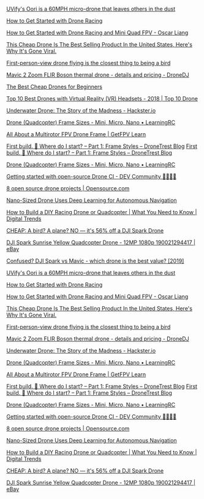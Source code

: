
[UVify&#39;s Oori is a 60MPH micro-drone that leaves others in the dust](https://www-engadget-com.cdn.ampproject.org/v/s/www.engadget.com/amp/2018/01/08/uvify-oori-60mph-micro-drone/?amp_js_v=a2&amp_gsa=1#referrer=https%3A%2F%2Fwww.google.com&amp_tf=From%20%251%24s&ampshare=https%3A%2F%2Fwww.engadget.com%2F2018%2F01%2F08%2Fuvify-oori-60mph-micro-drone%2F)

[How to Get Started with Drone Racing](https://amp.tomsguide.com/us/how-to-start-drone-racing,review-3646.html)

[How to Get Started with Drone Racing and Mini Quad FPV - Oscar Liang](https://oscarliang.com/mini-quad-racing-guide/)

[This Cheap Drone Is The Best Selling Product In the United States, Here&#39;s Why It&#39;s Gone Viral.](https://simplediscountfinder.com/drone-discount/?c=Germany&sxid=blze7nv4hcza&i=drone-marbel&OutbrainClickId=v1-0abbdf505a4fb16cd00473dd65b756fe-009fef646178069f635778106eadd37a64-gazgindegy4dollbgiygkljumm2dkllcgu2deljwgjrtmnjsgntgcylfmm&pid=The+Verge+%28Vox+Media%29%7C%7C007e44ce3be72024fea1906c27ed7d6324&scid=www.theverge.com%7C%7C005c87eaf63966a2e74846256516cf5b99&cw=00f7c984aabefae1756c77a506dadd43cd%7C%7C005c87eaf63966a2e74846256516cf5b99&cid=00f7c984aabefae1756c77a506dadd43cd&aid=00f7c984aabefae1756c77a506dadd43cd%7C%7C00c7908a6eb4115404e67ef3b690b37b92&t=This+Cheap+Drone+Might+Be+The+Best+Selling+Gift+In+2018&l=news&a=This+Cheap+Drone+Might+Be+The+Best+Selling+Gift+In+2018%7Cdrone-marbel)

[First-person-view drone flying is the closest thing to being a bird](https://www.engadget.com/amp/2016/07/25/fpv-for-beginners/)

[Mavic 2 Zoom FLIR Boson thermal drone - details and pricing - DroneDJ](https://dronedj-com.cdn.ampproject.org/v/s/dronedj.com/2019/01/05/mavic-2-zoom-flir-boson-thermal-drone/amp/?amp_js_v=a2&amp_gsa=1#referrer=https%3A%2F%2Fwww.google.com&amp_tf=From%20%251%24s&ampshare=https%3A%2F%2Fdronedj.com%2F2019%2F01%2F05%2Fmavic-2-zoom-flir-boson-thermal-drone%2F)

[The Best Cheap Drones for Beginners](https://gizmodo.com/the-very-best-beginner-drone-1826762657/amp)

[Top 10 Best Drones with Virtual Reality (VR) Headsets - 2018 | Top 10 Drone](http://www.top10drone.com/top-10-best-drones-virtual-reality-vr-headsets/)

[Underwater Drone: The Story of the Madness - Hackster.io](https://www.hackster.io/ievgenii-tkachenko/underwater-drone-the-story-of-the-madness-f50ce0)

[Drone (Quadcopter) Frame Sizes - Mini, Micro, Nano • LearningRC](http://learningrc.com/drone-quadcopter-frame-sizes/)

[All About a Multirotor FPV Drone Frame | GetFPV Learn](https://www.getfpv.com/learn/new-to-fpv/all-about-multirotor-fpv-drone-frame/)

[First build. 🔧 Where do I start? – Part 1: Frame Styles – DroneTrest Blog](https://blog-dronetrest-com.cdn.ampproject.org/v/s/blog.dronetrest.com/first-build-where-do-i-start-part-1-frame-styles/amp/?amp_js_v=a2&amp_gsa=1#referrer=https%3A%2F%2Fwww.google.com&amp_tf=From%20%251%24s&ampshare=https%3A%2F%2Fblog.dronetrest.com%2Ffirst-build-where-do-i-start-part-1-frame-styles%2F)
[First build. 🔧 Where do I start? – Part 1: Frame Styles – DroneTrest Blog](https://blog-dronetrest-com.cdn.ampproject.org/v/s/blog.dronetrest.com/first-build-where-do-i-start-part-1-frame-styles/amp/?amp_js_v=a2&amp_gsa=1#referrer=https%3A%2F%2Fwww.google.com&amp_tf=From%20%251%24s&ampshare=https%3A%2F%2Fblog.dronetrest.com%2Ffirst-build-where-do-i-start-part-1-frame-styles%2F)

[Drone (Quadcopter) Frame Sizes - Mini, Micro, Nano • LearningRC](http://learningrc.com/drone-quadcopter-frame-sizes/)

[Getting started with open-source Drone CI - DEV Community 👩‍💻👨‍💻](https://dev.to/alex_barashkov/getting-started-with-open-source-drone-ci-4pgc)

[8 open source drone projects | Opensource.com](https://opensource.com/article/18/2/drone-projects)

[Nano-Sized Drone Uses Deep Learning for Autonomous Navigation](https://blog.hackster.io/nano-sized-drone-uses-deep-learning-for-autonomous-navigation-331fecdab3)

[How to Build a DIY Racing Drone or Quadcopter | What You Need to Know | Digital Trends](https://www-digitaltrends-com.cdn.ampproject.org/v/s/www.digitaltrends.com/cool-tech/how-to-build-diy-racing-drone/?amp_js_v=a2&amp_gsa=1&amp#referrer=https%3A%2F%2Fwww.google.com&amp_tf=From%20%251%24s&ampshare=https%3A%2F%2Fwww.digitaltrends.com%2Fcool-tech%2Fhow-to-build-diy-racing-drone%2F)

[CHEAP: A bird? A plane? NO — it&#39;s 56% off a DJI Spark Drone](https://thenextweb-com.cdn.ampproject.org/v/s/thenextweb.com/plugged/2019/06/25/cheap-a-bird-a-plane-no-its-56-off-a-dji-spark-drone/amp/?amp_js_v=a2&amp_gsa=1#referrer=https%3A%2F%2Fwww.google.com&amp_tf=From%20%251%24s&ampshare=https%3A%2F%2Fthenextweb.com%2Fplugged%2F2019%2F06%2F25%2Fcheap-a-bird-a-plane-no-its-56-off-a-dji-spark-drone%2F)

[DJI Spark Sunrise Yellow Quadcopter Drone - 12MP 1080p 190021294417 | eBay](https://m.ebay.com/itm/DJI-Spark-Sunrise-Yellow-Quadcopter-Drone-12MP-1080p/223383016742?ul_ref=https%3A%2F%2Frover.ebay.com%2Frover%2F1%2F711-53200-19255-0%2F1%3Fff3%3D4%26toolid%3D11800%26pub%3D5575402880%26campid%3D5338330150%26mpre%3Dhttps%253A%252F%252Fwww.ebay.com%252Fitm%252FDJI-Spark-Sunrise-Yellow-Quadcopter-Drone-12MP-1080p%252F223383016742%253F_trkparms%253D5079%25253A5000006430%26srcrot%3D711-53200-19255-0%26rvr_id%3D2024686948481%26rvr_ts%3Da39ef43a16b0ad4844a02bdcffe4bdbf&_trkparms=5079%3A5000006430&_mwBanner=1&_rdt=1&ul_noapp=true)

[Confused? DJI Spark vs Mavic - which drone is the best value? [2019]](https://www.dronesbuy.net/dji-spark-vs-mavic-pro/)

[UVify&#39;s Oori is a 60MPH micro-drone that leaves others in the dust](https://www-engadget-com.cdn.ampproject.org/v/s/www.engadget.com/amp/2018/01/08/uvify-oori-60mph-micro-drone/?amp_js_v=a2&amp_gsa=1#referrer=https%3A%2F%2Fwww.google.com&amp_tf=From%20%251%24s&ampshare=https%3A%2F%2Fwww.engadget.com%2F2018%2F01%2F08%2Fuvify-oori-60mph-micro-drone%2F)

[How to Get Started with Drone Racing](https://amp.tomsguide.com/us/how-to-start-drone-racing,review-3646.html)

[How to Get Started with Drone Racing and Mini Quad FPV - Oscar Liang](https://oscarliang.com/mini-quad-racing-guide/)

[This Cheap Drone Is The Best Selling Product In the United States, Here&#39;s Why It&#39;s Gone Viral.](https://simplediscountfinder.com/drone-discount/?c=Germany&sxid=blze7nv4hcza&i=drone-marbel&OutbrainClickId=v1-0abbdf505a4fb16cd00473dd65b756fe-009fef646178069f635778106eadd37a64-gazgindegy4dollbgiygkljumm2dkllcgu2deljwgjrtmnjsgntgcylfmm&pid=The+Verge+%28Vox+Media%29%7C%7C007e44ce3be72024fea1906c27ed7d6324&scid=www.theverge.com%7C%7C005c87eaf63966a2e74846256516cf5b99&cw=00f7c984aabefae1756c77a506dadd43cd%7C%7C005c87eaf63966a2e74846256516cf5b99&cid=00f7c984aabefae1756c77a506dadd43cd&aid=00f7c984aabefae1756c77a506dadd43cd%7C%7C00c7908a6eb4115404e67ef3b690b37b92&t=This+Cheap+Drone+Might+Be+The+Best+Selling+Gift+In+2018&l=news&a=This+Cheap+Drone+Might+Be+The+Best+Selling+Gift+In+2018%7Cdrone-marbel)

[First-person-view drone flying is the closest thing to being a bird](https://www.engadget.com/amp/2016/07/25/fpv-for-beginners/)

[Mavic 2 Zoom FLIR Boson thermal drone - details and pricing - DroneDJ](https://dronedj-com.cdn.ampproject.org/v/s/dronedj.com/2019/01/05/mavic-2-zoom-flir-boson-thermal-drone/amp/?amp_js_v=a2&amp_gsa=1#referrer=https%3A%2F%2Fwww.google.com&amp_tf=From%20%251%24s&ampshare=https%3A%2F%2Fdronedj.com%2F2019%2F01%2F05%2Fmavic-2-zoom-flir-boson-thermal-drone%2F)

[Underwater Drone: The Story of the Madness - Hackster.io](https://www.hackster.io/ievgenii-tkachenko/underwater-drone-the-story-of-the-madness-f50ce0)

[Drone (Quadcopter) Frame Sizes - Mini, Micro, Nano • LearningRC](http://learningrc.com/drone-quadcopter-frame-sizes/)

[All About a Multirotor FPV Drone Frame | GetFPV Learn](https://www.getfpv.com/learn/new-to-fpv/all-about-multirotor-fpv-drone-frame/)

[First build. 🔧 Where do I start? – Part 1: Frame Styles – DroneTrest Blog](https://blog-dronetrest-com.cdn.ampproject.org/v/s/blog.dronetrest.com/first-build-where-do-i-start-part-1-frame-styles/amp/?amp_js_v=a2&amp_gsa=1#referrer=https%3A%2F%2Fwww.google.com&amp_tf=From%20%251%24s&ampshare=https%3A%2F%2Fblog.dronetrest.com%2Ffirst-build-where-do-i-start-part-1-frame-styles%2F)
[First build. 🔧 Where do I start? – Part 1: Frame Styles – DroneTrest Blog](https://blog-dronetrest-com.cdn.ampproject.org/v/s/blog.dronetrest.com/first-build-where-do-i-start-part-1-frame-styles/amp/?amp_js_v=a2&amp_gsa=1#referrer=https%3A%2F%2Fwww.google.com&amp_tf=From%20%251%24s&ampshare=https%3A%2F%2Fblog.dronetrest.com%2Ffirst-build-where-do-i-start-part-1-frame-styles%2F)

[Drone (Quadcopter) Frame Sizes - Mini, Micro, Nano • LearningRC](http://learningrc.com/drone-quadcopter-frame-sizes/)

[Getting started with open-source Drone CI - DEV Community 👩‍💻👨‍💻](https://dev.to/alex_barashkov/getting-started-with-open-source-drone-ci-4pgc)

[8 open source drone projects | Opensource.com](https://opensource.com/article/18/2/drone-projects)

[Nano-Sized Drone Uses Deep Learning for Autonomous Navigation](https://blog.hackster.io/nano-sized-drone-uses-deep-learning-for-autonomous-navigation-331fecdab3)

[How to Build a DIY Racing Drone or Quadcopter | What You Need to Know | Digital Trends](https://www-digitaltrends-com.cdn.ampproject.org/v/s/www.digitaltrends.com/cool-tech/how-to-build-diy-racing-drone/?amp_js_v=a2&amp_gsa=1&amp#referrer=https%3A%2F%2Fwww.google.com&amp_tf=From%20%251%24s&ampshare=https%3A%2F%2Fwww.digitaltrends.com%2Fcool-tech%2Fhow-to-build-diy-racing-drone%2F)

[CHEAP: A bird? A plane? NO — it&#39;s 56% off a DJI Spark Drone](https://thenextweb-com.cdn.ampproject.org/v/s/thenextweb.com/plugged/2019/06/25/cheap-a-bird-a-plane-no-its-56-off-a-dji-spark-drone/amp/?amp_js_v=a2&amp_gsa=1#referrer=https%3A%2F%2Fwww.google.com&amp_tf=From%20%251%24s&ampshare=https%3A%2F%2Fthenextweb.com%2Fplugged%2F2019%2F06%2F25%2Fcheap-a-bird-a-plane-no-its-56-off-a-dji-spark-drone%2F)

[DJI Spark Sunrise Yellow Quadcopter Drone - 12MP 1080p 190021294417 | eBay](https://m.ebay.com/itm/DJI-Spark-Sunrise-Yellow-Quadcopter-Drone-12MP-1080p/223383016742?ul_ref=https%3A%2F%2Frover.ebay.com%2Frover%2F1%2F711-53200-19255-0%2F1%3Fff3%3D4%26toolid%3D11800%26pub%3D5575402880%26campid%3D5338330150%26mpre%3Dhttps%253A%252F%252Fwww.ebay.com%252Fitm%252FDJI-Spark-Sunrise-Yellow-Quadcopter-Drone-12MP-1080p%252F223383016742%253F_trkparms%253D5079%25253A5000006430%26srcrot%3D711-53200-19255-0%26rvr_id%3D2024686948481%26rvr_ts%3Da39ef43a16b0ad4844a02bdcffe4bdbf&_trkparms=5079%3A5000006430&_mwBanner=1&_rdt=1&ul_noapp=true)
